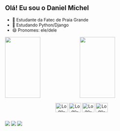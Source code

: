 ## Olá! Eu sou o Daniel Michel

- 🔭 Estudante da Fatec de Praia Grande
- 🌱 Estudando Python/Django 
- 😄 Pronomes: ele/dele

<div>
  <img height=200 align="center" width="48%" src="https://github-readme-stats.vercel.app/api?username=DanielMicheel&show_icons=true&theme=dracula" />
  <img height=200 align="center" width="48%" src="https://github-readme-stats.vercel.app/api/top-langs?username=DanielMicheel&theme=dracula&layout=compact&langs_count=8&card_width=320" />
</div>

<div style="display: inline_block" align="center"><br>
  <img align="center" alt="Logo-Python" height="30" width="40" src="https://cdn.jsdelivr.net/gh/devicons/devicon/icons/python/python-original.svg" />
  <img align="center" alt="Logo-Django" height="30" width="40" src="https://cdn.jsdelivr.net/gh/devicons/devicon/icons/django/django-plain.svg" />   
  <img align="center" alt="Logo-HTML" height="30" width="40" src="https://cdn.jsdelivr.net/gh/devicons/devicon/icons/html5/html5-original.svg" />      
  <img align="center" alt="Logo-CSS" height="30" width="40" src="https://cdn.jsdelivr.net/gh/devicons/devicon/icons/css3/css3-original.svg" />   
</div>

##

<div>  
  <a href = "mailto:contato.danielmichel@gmail.com"><img src="https://img.shields.io/badge/Gmail-D14836?style=for-the-badge&logo=gmail&logoColor=white" target="_blank"></a>
  <a href = "https://www.linkedin.com/in/daniel-michel-81b3341a4/" target="_blank"><img src="https://img.shields.io/badge/-LinkedIn-%230077B5?style=for-the-badge&logo=linkedin&logoColor=white" target="_blank"></a>
  <a href = "https://trailblazer.me/id/dmichel31"><img src="https://img.shields.io/badge/Salesforce-00A1E0?style=for-the-badge&logo=Salesforce&logoColor=white" target="_blank"></a>
</div>




